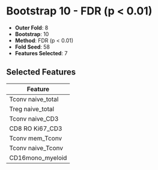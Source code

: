 # Bootstrap 10 - FDR (p < 0.01)

- **Outer Fold**: 8
- **Bootstrap**: 10
- **Method**: FDR (p < 0.01)
- **Fold Seed**: 58
- **Features Selected**: 7

## Selected Features

| Feature |
|---------|
| Tconv naive_total |
| Treg naive_total |
| Tconv naive_CD3 |
| CD8  RO Ki67_CD3 |
| Tconv mem_Tconv |
| Tconv naive_Tconv |
| CD16mono_myeloid |
